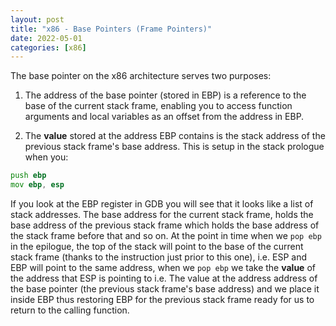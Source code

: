 ```yaml
---
layout: post
title: "x86 - Base Pointers (Frame Pointers)"
date: 2022-05-01
categories: [x86]
---
```


The base pointer on the x86 architecture serves two purposes:

1) The address of the base pointer (stored in EBP) is a reference to the base of 
the current stack frame, enabling you to access function arguments and local 
variables as an offset from the address in EBP. 

2) The **value** stored at the address EBP contains is the stack address of the 
previous stack frame's base address. This is setup in the stack prologue when 
you:

```asm
push ebp
mov ebp, esp
```

If you look at the EBP register in GDB you will see that it looks like a list of 
stack addresses. The base address for the current stack frame, holds the base 
address of the previous stack frame which holds the base address of the stack 
frame before that and so on. At the point in time when we ```pop ebp``` in the 
epilogue, the top of the stack will point to the base of the current stack frame 
(thanks to the instruction just prior to this one), i.e. ESP and EBP will point 
to the same address, when we ```pop ebp``` we take the **value** of the address 
that ESP is pointing to i.e. The value at the address address of the base 
pointer (the previous stack frame's base address) and we place it inside EBP 
thus restoring EBP for the previous stack frame ready for us to return to the 
calling function. 
